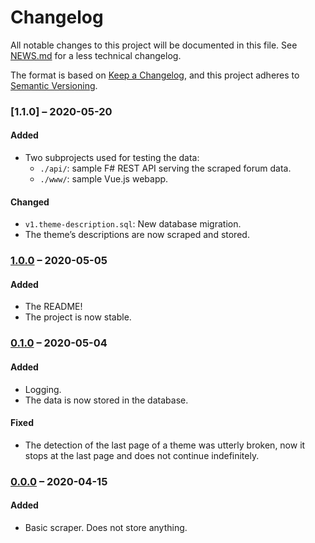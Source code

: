 # Changelog

All notable changes to this project will be documented in this file. See [NEWS.md](./NEWS.md) for a less technical changelog.

The format is based on [Keep a Changelog], and this project adheres to [Semantic Versioning].

### [1.1.0] – 2020-05-20

#### Added

- Two subprojects used for testing the data:
  + `./api/`: sample F# REST API serving the scraped forum data.
  + `./www/`: sample Vue.js webapp.

#### Changed

- `v1.theme-description.sql`: New database migration.
- The theme’s descriptions are now scraped and stored.

### [1.0.0] – 2020-05-05

#### Added

- The README!
- The project is now stable.

### [0.1.0] – 2020-05-04

#### Added

- Logging.
- The data is now stored in the database.

#### Fixed

- The detection of the last page of a theme was utterly broken, now it stops at the last page and does not continue indefinitely.

### [0.0.0] – 2020-04-15

#### Added

- Basic scraper. Does not store anything.

[Keep a Changelog]: <https://keepachangelog.com/en/1.0.0/>
[Semantic Versioning]: <https://semver.org/spec/v2.0.0.html>
[0.0.0]: <https://github.com/Aksamyt/hf-vault/releases/tag/v0.0.0>
[0.1.0]: <https://github.com/Aksamyt/hf-vault/compare/v0.0.0...v0.1.0>
[1.0.0]: <https://github.com/Aksamyt/hf-vault/compare/v0.0.0...v1.0.0>
